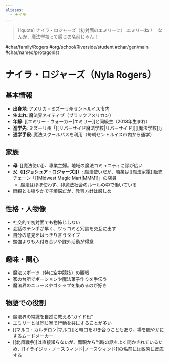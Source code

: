 ```yaml
---
aliases:
  - ナイラ
---
```

> [!quote] ナイラ・ロジャーズ（初対面のエミリーに）
> エミリーね！　なんか、魔法学校って感じの名前じゃん！

 #char/family/Rogers #org/school/Riverside/student #char/gen/main #char/named/protagonist 
# ナイラ・ロジャーズ（Nyla Rogers）

## 基本情報
- **出身地**: アメリカ・ミズーリ州セントルイス市内
- **生まれ**: 魔法界ネイティブ（ブラックアメリカン）
- **年齢**: [[エミリー・ウォーカー|エミリー]]と同級生（2013年生まれ）
- **進学先**: ミズーリ州「[[リバーサイド魔法学校|リバーサイド]][[魔法学校]]」
- **通学手段**: 魔法スクールバスを利用（毎朝セントルイス市内から通学）

## 家族
- **母**: [[魔法使い]]、専業主婦。地域の魔法コミュニティに顔が広い  
- **父（[[ジョシュア・ロジャーズ]]）**: 魔法使いだが、職業は[[魔法家電]]販売チェーン「[[Midwest Magic Mart|MMM]]」の店員
  - 魔法はほぼ使わず、非魔法社会のルールの中で働いている  
- 両親とも穏やかで子煩悩だが、教育方針は厳しめ

## 性格・人物像
- 社交的で初対面でも物怖じしない
- 会話のテンポが早く、ツッコミと冗談を交互に出す
- 自分の意見をはっきり言うタイプ
- 勉強よりも人付き合いや課外活動が得意

## 趣味・関心
- 魔法スポーツ（特に空中競技）の観戦
- 家の台所でポーションや魔法菓子作りを手伝う
- 魔法界のニュースやゴシップを集めるのが好き

## 物語での役割
- 魔法界の常識を自然に教える“ガイド役”
- エミリーとは同じ寮で行動を共にすることが多い
- [[マルコ・カルデロン|マルコ]]と軽口を叩き合うこともあり、場を賑やかにするムードメーカー
- [[北風戦争]]は直接知らないが、両親から当時の話をよく聞かされているため、[[イライジャ・ノースウィンド|ノースウィンド]]の名前には敏感に反応する
